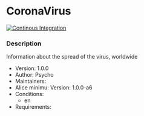 # CoronaVirus

[![Continous Integration](https://gitlab.com/project-alice-assistant/skills/skill_CoronaVirus/badges/master/pipeline.svg)](https://gitlab.com/project-alice-assistant/skills/skill_GarageDoorControl/pipelines/latest)

### Description
Information about the spread of the virus, worldwide

- Version: 1.0.0
- Author: Psycho
- Maintainers:
- Alice minimu: Version: 1.0.0-a6
- Conditions:
  - en
- Requirements:

